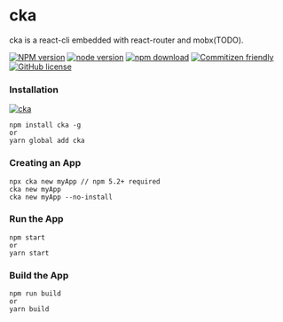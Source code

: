 # cka

cka is a react-cli embedded with react-router and mobx(TODO).

[![NPM version](http://img.shields.io/npm/v/cka.svg)](http://npmjs.org/package/cka)
[![node version](https://img.shields.io/badge/node.js-%3E=_0.10-green.svg)](https://img.shields.io/badge/node.js-%3E=_0.10-green.svg)
[![npm download](https://img.shields.io/npm/dm/cka.svg)](https://npmjs.org/package/cka)
[![Commitizen friendly](https://img.shields.io/badge/commitizen-friendly-brightgreen.svg)](http://commitizen.github.io/cz-cli/)
[![GitHub license](https://img.shields.io/badge/license-MIT-blue.svg)](https://github.com/facebook/react/blob/master/LICENSE)

### Installation

[![cka](https://nodei.co/npm/cka.png)](https://npmjs.org/package/cka)

```
npm install cka -g
or
yarn global add cka
```

### Creating an App

```
npx cka new myApp // npm 5.2+ required
cka new myApp
cka new myApp --no-install
```

### Run the App

```
npm start
or
yarn start
```

### Build the App

```
npm run build
or
yarn build
```
